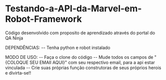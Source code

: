 # Testando-a-API-da-Marvel-em-Robot-Framework

Código desenvolvido com proposito de aprendizado através do portal do QA Ninja

DEPENDÊNCIAS:
  -- Tenha python e robot instalado
  
MODO DE USO:
  -- Faça o clone do código
  -- Mude todos os campos de "{COLOQUE SEU EMAIl AQUI}" com seu respectivo email, para a api estar vinculada
  -- Crie suas próprias função construtoras de seus próprios herois e divirta-se!! 
  
